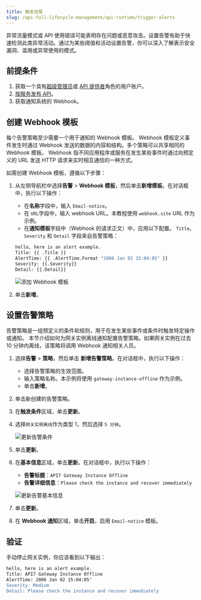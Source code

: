 ```yaml
---
title: 触发告警
slug: /api-full-lifecycle-management/api-runtime/trigger-alerts
---
```


异常流量模式或 API 使用错误可能表明存在问题或恶意攻击。设置告警有助于快速检测此类异常活动。通过为某些阈值和活动设置告警，你可以深入了解表示安全漏洞、滥用或异常使用的模式。

## 前提条件

1. 获取一个具有[超级管理员](../../administration/role-based-access-control.md#超级管理员)或 [API 提供者](../../administration/role-based-access-control.md#api提供者)角色的用户账户。
2. [按服务发布 API](../api-publishing/publish-apis-by-service.md)。
3. 获取通知系统的 Webhook。

## 创建 Webhook 模板

每个告警策略至少需要一个用于通知的 Webhook 模板。 Webhook 模板定义事件发生时通过 Webhook 发送的数据的内容和结构。多个策略可以共享相同的 Webhook 模板。
Webhook 指不同应用程序或服务在发生某些事件时通过向预定义的 URL 发送 HTTP 请求来实时相互通信的一种方式。

如需创建 Webhook 模板，遵循以下步骤：

1. 从左侧导航栏中选择**告警** > **Webhook 模板**，然后单击**新增模板**。在对话框中，执行以下操作：
    - 在**名称**字段中，输入 `Email-notice`。
    - 在 `URL`字段中，输入 webhook URL。本教程使用 `webhook.site` URL 作为示例。
    - 在**通知模板**字段中（Webhook 的请求正文）中，应用以下配置。 `Title`、`Severity` 和 `Detail` 字段来自告警策略：

    ```bash
    hello, here is an alert example. 
    Title: {{ .Title }} 
    AlertTime: {{ .AlertTime.Format "2006 Jan 02 15:04:05" }} 
    Severity: {{.Severity}} 
    Detail: {{.Detail}}
    ```

    ![添加 Webhook 模板](https://static.apiseven.com/uploads/2023/12/08/G8WZTwvR_add-webhook-template_zh.png)

2. 单击**新增**。

## 设置告警策略

告警策略是一组预定义的条件和规则，用于在发生某些事件或条件时触发特定操作或通知。
本节介绍如何为网关实例离线通知配置告警策略。如果网关实例在过去 10 分钟内离线，该策略将调用 Webhook 通知相关人员。

1. 选择**告警** > **策略**，然后单击 **新增告警策略**。在对话框中，执行以下操作：
    - 选择告警策略的生效范围。
    - 输入策略名称。本示例将使用 `gateway-instance-offline` 作为示例。
    - 单击**新增**。
2. 单击新创建的告警策略。
3. 在**触发条件**区域，单击**更新**。
4. 选择`网关实例离线`作为类型 1，然后选择 `5 分钟`。

    ![更新告警条件](https://static.apiseven.com/uploads/2023/12/08/oyy7C8tg_update-alrm-policy_zh.png)

5. 单击**更新**。
6. 在**基本信息**区域，单击**更新**。在对话框中，执行以下操作：

    - **告警标题**：`API7 Gateway Instance Offline`
    - **告警详细信息**：`Please check the instance and recover immediately`

    ![更新告警基本信息](https://static.apiseven.com/uploads/2023/12/08/cguym8cq_update-alarm-policy-basic_zh.png)

8. 单击**更新**。
9. 在 **Webhook 通知**区域，单击**开启**，启用 `Email-notice` 模板。

## 验证

手动停止网关实例，你应该看到以下输出：

```bash
hello, here is an alert example. 
Title: API7 Gateway Instance Offline 
AlertTime: 2006 Jan 02 15:04:05"
Severity: Medium 
Detail: Please check the instance and recover immediately
```

